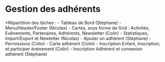 # Gestion des adhérents

*Répartition des tâches :
    - Tableau de Bord (Stéphane)
    - Menu/Header/Footer (Nicolas)
    - Cartes, sous forme de Grid : Activités, Evênements, Partenaires, Adhérents, Newsletter (Colin)
    - Statistiques, Import/Export et Newletter (Nicolas)
    - Ajouter un adhérent (Stéphane)
    - Permissions (Colin)
    - Carte adhérent (Colin)
    - Inscription Enfant, Inscription, et participer évènement (Colin)
    - Inscription Adhérent et connexion adhérent (Stéphane)
    